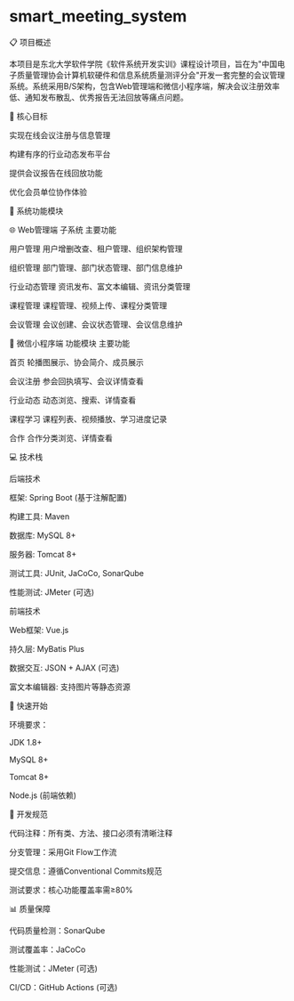# smart_meeting_system
📋 项目概述

本项目是东北大学软件学院《软件系统开发实训》课程设计项目，旨在为"中国电子质量管理协会计算机软硬件和信息系统质量测评分会"开发一套完整的会议管理系统。系统采用B/S架构，包含Web管理端和微信小程序端，解决会议注册效率低、通知发布散乱、优秀报告无法回放等痛点问题。

🎯 核心目标

实现在线会议注册与信息管理

构建有序的行业动态发布平台

提供会议报告在线回放功能

优化会员单位协作体验

🧩 系统功能模块

🌐 Web管理端
子系统	主要功能

用户管理	用户增删改查、租户管理、组织架构管理

组织管理	部门管理、部门状态管理、部门信息维护

行业动态管理	资讯发布、富文本编辑、资讯分类管理

课程管理	课程管理、视频上传、课程分类管理

会议管理	会议创建、会议状态管理、会议信息维护

📱 微信小程序端
功能模块	主要功能

首页	轮播图展示、协会简介、成员展示

会议注册	参会回执填写、会议详情查看

行业动态	动态浏览、搜索、详情查看

课程学习	课程列表、视频播放、学习进度记录

合作	合作分类浏览、详情查看

💻 技术栈

后端技术

框架: Spring Boot (基于注解配置)

构建工具: Maven

数据库: MySQL 8+

服务器: Tomcat 8+

测试工具: JUnit, JaCoCo, SonarQube

性能测试: JMeter (可选)

前端技术

Web框架: Vue.js

持久层: MyBatis Plus

数据交互: JSON + AJAX (可选)

富文本编辑器: 支持图片等静态资源

🚀 快速开始

环境要求：

JDK 1.8+

MySQL 8+

Tomcat 8+

Node.js (前端依赖)

📝 开发规范

代码注释：所有类、方法、接口必须有清晰注释

分支管理：采用Git Flow工作流

提交信息：遵循Conventional Commits规范

测试要求：核心功能覆盖率需≥80%

📊 质量保障

代码质量检测：SonarQube

测试覆盖率：JaCoCo

性能测试：JMeter (可选)

CI/CD：GitHub Actions (可选)
